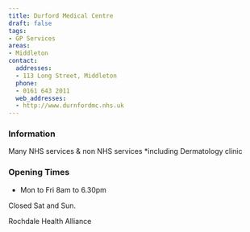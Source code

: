```yaml
---
title: Durford Medical Centre
draft: false
tags:
- GP Services
areas:
- Middleton
contact:
  addresses:
  - 113 Long Street, Middleton
  phone:
  - 0161 643 2011
  web_addresses:
  - http://www.durnfordmc.nhs.uk
---
```


### Information
Many NHS services & non NHS services *including Dermatology clinic

### Opening Times
* Mon to Fri 8am to 6.30pm

Closed Sat and Sun.

Rochdale Health Alliance